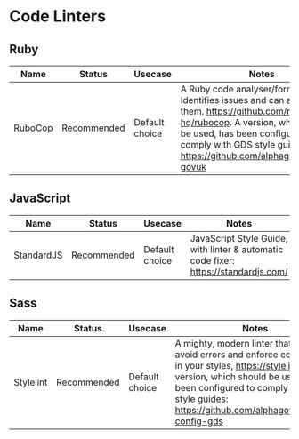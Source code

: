 # Code Linters

## Ruby

| Name | Status | Usecase  | Notes  |
|---|---|---|---|
| RuboCop | Recommended | Default choice | A Ruby code analyser/formatter. Identifies issues and can auto-correct them. https://github.com/rubocop-hq/rubocop. A version, which should be used, has been configured to comply with GDS style guides: https://github.com/alphagov/rubocop-govuk |

## JavaScript

| Name | Status | Usecase  | Notes  |
|---|---|---|---|
| StandardJS | Recommended | Default choice | JavaScript Style Guide, with linter & automatic code fixer: https://standardjs.com/ |

## Sass

| Name | Status | Usecase  | Notes  |
|---|---|---|---|
| Stylelint | Recommended | Default choice | A mighty, modern linter that helps you avoid errors and enforce conventions in your styles, https://stylelint.io/. A version, which should be used, has been configured to comply with GDS style guides: https://github.com/alphagov/stylelint-config-gds |
